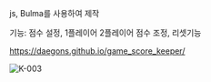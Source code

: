 js, Bulma를 사용하여 제작

기능: 점수 설정, 1플레이어 2플레이어 점수 조정, 리셋기능

https://daegons.github.io/game_score_keeper/

![K-003](https://user-images.githubusercontent.com/119998807/226868423-25f5f69f-b436-4e06-9fea-3b6df5cc3f9b.png)
